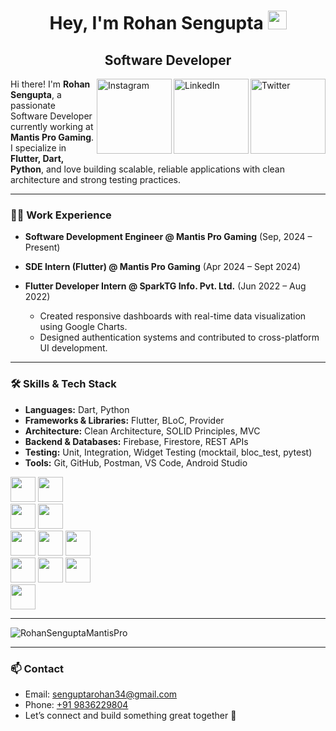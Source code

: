 <h1 align="center">Hey, I'm Rohan Sengupta <img src="https://raw.githubusercontent.com/aemmadi/aemmadi/master/wave.gif" width="30px"></h1> 
<h2 align="center">Software Developer</h2>

<a href="https://twitter.com/rohan_sen132" target="_blank"><img src="https://cdn2.iconfinder.com/data/icons/social-media-2199/64/social_media_isometric_6-twitter-512.png" height="120px" width="120px" alt="Twitter" align="right"></a>
<a href="https://www.linkedin.com/in/rohan-sengupta-193bb916a/" target="_blank"><img src="https://cdn2.iconfinder.com/data/icons/social-media-2199/64/social_media_isometric_14-linkedin-512.png" height="120px" width="120px" alt="LinkedIn" align="right"></a>
<a href="https://www.instagram.com/rohaaansen/" target="_blank"><img src="https://user-images.githubusercontent.com/64458868/139007412-d19d66a5-e265-4774-a045-22d038d2f0e4.png" height="120px" width="120px" alt="Instagram" align="right"></a>

Hi there! I'm **Rohan Sengupta**, a passionate Software Developer currently working at **Mantis Pro Gaming**.  
I specialize in **Flutter, Dart, Python**, and love building scalable, reliable applications with clean architecture and strong testing practices.

---

### 🧑‍💻 Work Experience

- **Software Development Engineer @ Mantis Pro Gaming** (Sep, 2024 – Present)    

- **SDE Intern (Flutter) @ Mantis Pro Gaming** (Apr 2024 – Sept 2024)  

- **Flutter Developer Intern @ SparkTG Info. Pvt. Ltd.** (Jun 2022 – Aug 2022)  
  - Created responsive dashboards with real-time data visualization using Google Charts.  
  - Designed authentication systems and contributed to cross-platform UI development.  

---

### 🛠 Skills & Tech Stack

- **Languages:** Dart, Python
- **Frameworks & Libraries:** Flutter, BLoC, Provider  
- **Architecture:** Clean Architecture, SOLID Principles, MVC  
- **Backend & Databases:** Firebase, Firestore, REST APIs  
- **Testing:** Unit, Integration, Widget Testing (mocktail, bloc_test, pytest)  
- **Tools:** Git, GitHub, Postman, VS Code, Android Studio  

<p align="left">
  <img height="40" src="https://img.shields.io/badge/-Dart-blue?logo=dart&logoColor=white">
  <img height="40" src="https://img.shields.io/badge/-Flutter-blue?logo=flutter&logoColor=lightblue"><br>
  <img height="40" src="https://img.shields.io/badge/C-00599C?style=for-the-badge&logo=c&logoColor=white">
  <img height="40" src="https://img.shields.io/badge/C%2B%2B-00599C?style=for-the-badge&logo=c%2B%2B&logoColor=white"><br>
  <img height="40" src="https://img.shields.io/badge/Python-FFD43B?style=for-the-badge&logo=python&logoColor=darkgreen">
  <img height="40" src="https://img.shields.io/badge/-Flask-black?logo=flask&logoColor=white">
  <img height="40" src="https://img.shields.io/badge/MySQL-00000F?style=for-the-badge&logo=mysql&logoColor=white"><br>
  <img height="40" src="https://img.shields.io/badge/-DSA-orange">
  <img height="40" src="https://img.shields.io/badge/-Git-lightgreen?logo=git&logoColor=black">
  <img height="40" src="https://img.shields.io/badge/-Github-darkgreen?logo=github&logoColor=black"><br>
  <img height="40" src="https://img.shields.io/badge/-Markdown-black?logo=markdown&logoColor=white">
</p>

---

<p><img align="center" src="https://github-readme-streak-stats.herokuapp.com/?user=RohanSenguptaMantisPro&" alt="RohanSenguptaMantisPro" /></p>

---

### 📫 Contact

- Email: [senguptarohan34@gmail.com](mailto:senguptarohan34@gmail.com)  
- Phone: [+91 9836229804](tel:+919836229804)  
- Let’s connect and build something great together 🚀  

